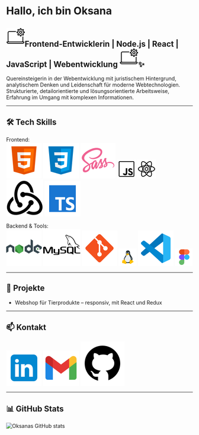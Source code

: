 # Hallo, ich bin Oksana

## ![Laptop](./laptop.gif)Frontend-Entwicklerin | Node.js | React | JavaScript | Webentwicklung ![Laptop](./laptop.gif)✨

Quereinsteigerin in der Webentwicklung mit juristischem Hintergrund, analytischem Denken und Leidenschaft für moderne Webtechnologien.  
Strukturierte, detailorientierte und lösungsorientierte Arbeitsweise, Erfahrung im Umgang mit komplexen Informationen.  

---

## 🛠 Tech Skills

Frontend:  
![HTML5](./html5.svg) 
![CSS3](./css.svg) 
![SASS](sass.svg) 
![JavaScript](./js.gif) 
![React](./react.gif) 
![Redux](./redux.svg) 
![TypeScript](./typescript.svg) 

Backend & Tools:  
![Node.js](./nodejs.svg) 
![MySQL](./mysql.svg) 
![Git](./icons8-git.svg) 
![Linux](./linux.gif) 
![VS Code](./vscode.svg) 
![Figma](./figma.gif)  

---

## 🌱 Projekte
- Webshop für Tierprodukte – responsiv, mit React und Redux  
 
---

## 📫 Kontakt
[![LinkedIn](./linkedin.svg)](https://www.linkedin.com/in/oksana-matiushenko/)  [![Email](./gmail.svg)](mailto:ksuzzxx3@gmail.com)  [![GitHub](./github.svg)](https://github.com/oksanamatiushenko)  

---

## 📊 GitHub Stats
![Oksanas GitHub stats](https://github-readme-stats.vercel.app/api?username=oksanamatiushenko&show_icons=true&theme=radical)
